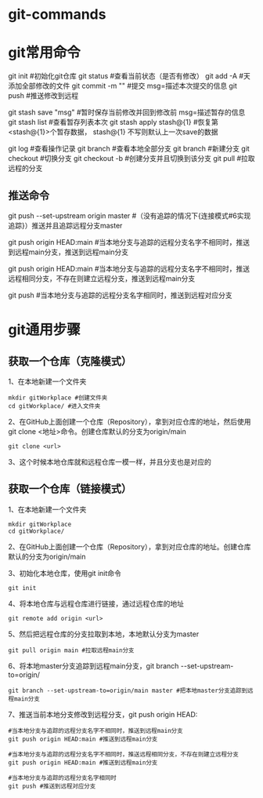 # git-commands

# git常用命令

git init #初始化git仓库
git status #查看当前状态（是否有修改）
git add -A #天添加全部修改的文件
git commit -m "<msg>" #提交 msg=描述本次提交的信息
git push #推送修改到远程

git stash save "msg" #暂时保存当前修改并回到修改前 msg=描述暂存的信息
git stash list #查看暂存列表本次
git stash apply stash@{1} #恢复第<stash@{1}>个暂存数据， stash@{1} 不写则默认上一次save的数据

git log #查看操作记录
git branch #查看本地全部分支
git branch <name> #新建分支
git checkout <name> #切换分支
git checkout -b <name> #创建分支并且切换到该分支
git pull <remote-alias> <branch-name>#拉取远程<remote-alias>的<branch-name>分支

## 推送命令
git push --set-upstream origin master #（没有追踪的情况下{连接模式#6实现追踪}）推送并且追踪远程分支master

git push origin HEAD:main #当本地分支与追踪的远程分支名字不相同时，推送到远程main分支，推送到远程main分支

git push origin HEAD:main #当本地分支与追踪的远程分支名字不相同时，推送远程相同分支，不存在则建立远程分支，推送到远程main分支

git push #当本地分支与追踪的远程分支名字相同时，推送到远程对应分支


# git通用步骤

## 获取一个仓库（克隆模式）

1、在本地新建一个文件夹

```shell
mkdir gitWorkplace #创建文件夹
cd gitWorkplace/ #进入文件夹
```

2、在GitHub上面创建一个仓库（Repository），拿到对应仓库的地址，然后使用git clone <地址>命令。创建仓库默认的分支为origin/main

```shell
git clone <url>
```

3、这个时候本地仓库就和远程仓库一模一样，并且分支也是对应的

## 获取一个仓库（链接模式）

1、在本地新建一个文件夹

```shell
mkdir gitWorkplace
cd gitWorkplace/
```
2、在GitHub上面创建一个仓库（Repository），拿到对应仓库的地址。创建仓库默认的分支为origin/main

3、初始化本地仓库，使用git init命令

```shell
git init
```

4、将本地仓库与远程仓库进行链接，通过远程仓库的地址

```shell
git remote add origin <url>
```

5、然后把远程仓库的分支拉取到本地，本地默认分支为master

```shell
git pull origin main #拉取远程main分支
```

6、将本地master分支追踪到远程main分支，git branch --set-upstream-to=origin/<remote-branch-name> <local-branch-name>

```shell
git branch --set-upstream-to=origin/main master #把本地master分支追踪到远程main分支
```


7、推送当前本地分支修改到远程分支，git push origin HEAD:<remote-branch-name>

```shell
#当本地分支与追踪的远程分支名字不相同时，推送到远程main分支
git push origin HEAD:main #推送到远程main分支

#当本地分支与追踪的远程分支名字不相同时，推送远程相同分支，不存在则建立远程分支
git push origin HEAD:main #推送到远程main分支

#当本地分支与追踪的远程分支名字相同时
git push #推送到远程对应分支
```








